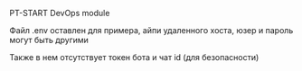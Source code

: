 PT-START DevOps module

Файл .env оставлен для примера, айпи удаленного хоста, юзер и пароль могут быть другими

Также в нем отсутствует токен бота и чат id (для безопасности)